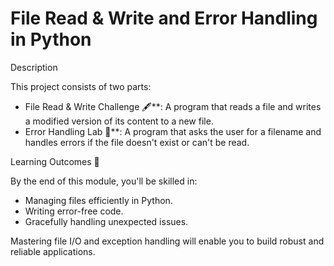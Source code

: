 # File Read & Write and Error Handling in Python

Description

This project consists of two parts:

* File Read & Write Challenge 🖋️**: A program that reads a file and writes a modified version of its content to a new file.
* Error Handling Lab 🧪**: A program that asks the user for a filename and handles errors if the file doesn't exist or can't be read.

Learning Outcomes 🎉

By the end of this module, you'll be skilled in:

* Managing files efficiently in Python.
* Writing error-free code.
* Gracefully handling unexpected issues.

Mastering file I/O and exception handling will enable you to build robust and reliable applications.

